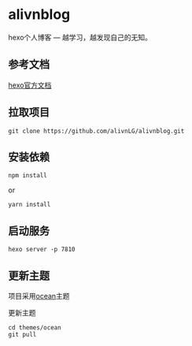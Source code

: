 # alivnblog
hexo个人博客 — 越学习，越发现自己的无知。
## 参考文档
[hexo官方文档](https://hexo.io/zh-cn/docs/)
## 拉取项目
```
git clone https://github.com/alivnLG/alivnblog.git
```
## 安装依赖
```
npm install 
```
or
```
yarn install
```
## 启动服务
```
hexo server -p 7810
```
## 更新主题
项目采用[ocean](https://github.com/zhwangart/hexo-theme-ocean)主题

更新主题
```
cd themes/ocean
git pull
```

